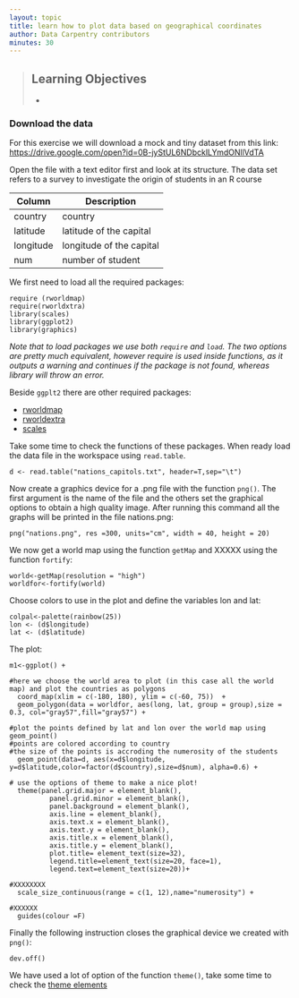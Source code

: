 ```yaml
---
layout: topic
title: learn how to plot data based on geographical coordinates 
author: Data Carpentry contributors
minutes: 30
---
```

> ## Learning Objectives
> *  

### Download the data

For this exercise we will download a mock and tiny dataset from this link: 
https://drive.google.com/open?id=0B-jyStUL6NDbcklLYmdONllVdTA

Open the file with a text editor first and look at its structure. 
The data set refers to a survey to investigate the origin of students in an R course

| Column      | Description               |
|-------------|---------------------------|
|country      | country                   |
|latitude     | latitude of the capital   |
|longitude    | longitude of the capital  |
|num          | number of student         | 


We first need to load all the required packages: 

```
require (rworldmap)
require(rworldxtra)
library(scales)
library(ggplot2)
library(graphics)
```

*Note that to load packages we use both `require` and `load`. The two options are pretty much equivalent, however require is used inside functions, as it outputs a warning and continues if the package is not found, whereas library will throw an error.*

Beside `ggplt2` there are other required packages:  

- [rworldmap](https://cran.r-project.org/web/packages/rworldmap/index.html) 
- [rworldextra](https://cran.r-project.org/web/packages/rworldmap/index.html)
- [scales](https://cran.r-project.org/web/packages/scales/index.html)

Take some time to check the functions of these packages. When ready load the data file in the workspace using `read.table`.

```
d <- read.table("nations_capitols.txt", header=T,sep="\t")
```
Now create a graphics device for a .png file with the function `png()`. The first argument is the name of the file and the others set the graphical options to obtain a high quality image. After running this command all the graphs will be printed in the file nations.png: 

```
png("nations.png", res =300, units="cm", width = 40, height = 20)
```

We now get a world map using the function `getMap`  and XXXXX using the function `fortify`:  

```
world<-getMap(resolution = "high")  
worldfor<-fortify(world)
```

Choose colors to use in the plot and define the variables lon and lat: 

```
colpal<-palette(rainbow(25))
lon <- (d$longitude)
lat <- (d$latitude)
```
The plot: 

```
m1<-ggplot() +

#here we choose the world area to plot (in this case all the world map) and plot the countries as polygons
  coord_map(xlim = c(-180, 180), ylim = c(-60, 75))  +
  geom_polygon(data = worldfor, aes(long, lat, group = group),size = 0.3, col="gray57",fill="gray57") +

#plot the points defined by lat and lon over the world map using geom_point()
#points are colored according to country 
#the size of the points is accroding the numerosity of the students  
  geom_point(data=d, aes(x=d$longitude, y=d$latitude,color=factor(d$country),size=d$num), alpha=0.6) +

# use the options of theme to make a nice plot! 
  theme(panel.grid.major = element_blank(),
          panel.grid.minor = element_blank(),
          panel.background = element_blank(),
          axis.line = element_blank(),
          axis.text.x = element_blank(),
          axis.text.y = element_blank(),
          axis.title.x = element_blank(),
          axis.title.y = element_blank(),
          plot.title= element_text(size=32),
          legend.title=element_text(size=20, face=1),
          legend.text=element_text(size=20))+

#XXXXXXXX  
  scale_size_continuous(range = c(1, 12),name="numerosity") +

#XXXXXX
  guides(colour =F)
```
Finally the following instruction closes the graphical device we created with `png()`:  

```
dev.off()
```
We have used a lot of option of the function `theme()`, take some time to check the [theme elements](http://docs.ggplot2.org/current/theme.html) 
